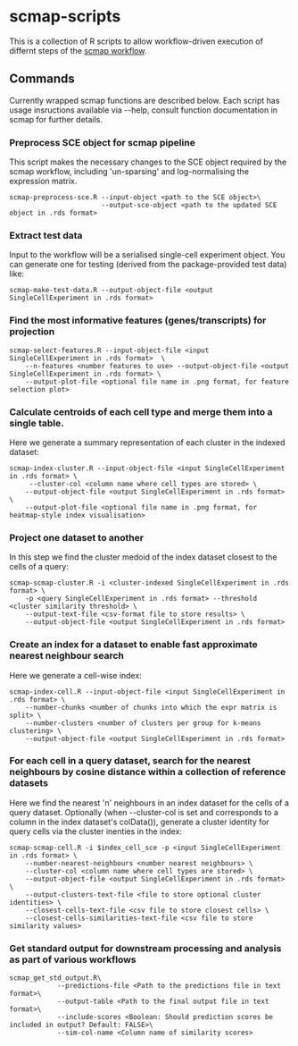 # scmap-scripts

This is a collection of R scripts to allow workflow-driven execution of differnt steps of the [scmap workflow](http://bioconductor.org/packages/release/bioc/vignettes/scmap/inst/doc/scmap.html).

## Commands

Currently wrapped scmap functions are described below. Each script has usage insructions available via --help, consult function documentation in scmap for further details.

### Preprocess SCE object for scmap pipeline
This script makes the necessary changes to the SCE object required by the scmap workflow, including 'un-sparsing' and log-normalising the expression matrix.    

```
scmap-preprocess-sce.R --input-object <path to the SCE object>\
                       --output-sce-object <path to the updated SCE object in .rds format>
```

### Extract test data

Input to the workflow will be a serialised single-cell experiment object. You can generate one for testing (derived from the package-provided test data) like:

```
scmap-make-test-data.R --output-object-file <output SingleCellExperiment in .rds format>
```

### Find the most informative features (genes/transcripts) for projection

```
scmap-select-features.R --input-object-file <input SingleCellExperiment in .rds format>  \
    --n-features <number features to use> --output-object-file <output SingleCellExperiment in .rds format> \
    --output-plot-file <optional file name in .png format, for feature selection plot>
```

### Calculate centroids of each cell type and merge them into a single table.

Here we generate a summary representation of each cluster in the indexed dataset:

```
scmap-index-cluster.R --input-object-file <input SingleCellExperiment in .rds format> \
     --cluster-col <column name where cell types are stored> \
    --output-object-file <output SingleCellExperiment in .rds format> \
    --output-plot-file <optional file name in .png format, for heatmap-style index visualisation>
```

### Project one dataset to another 

In this step we find the cluster medoid of the index dataset closest to the cells of a query:

```
scmap-scmap-cluster.R -i <cluster-indexed SingleCellExperiment in .rds format> \
    -p <query SingleCellExperiment in .rds format> --threshold <cluster similarity threshold> \
    --output-text-file <csv-format file to store results> \
    --output-object-file <output SingleCellExperiment in .rds format>
```

### Create an index for a dataset to enable fast approximate nearest neighbour search

Here we generate a cell-wise index:

```
scmap-index-cell.R --input-object-file <input SingleCellExperiment in .rds format> \
    --number-chunks <number of chunks into which the expr matrix is split> \
    --number-clusters <number of clusters per group for k-means clustering> \
    --output-object-file <output SingleCellExperiment in .rds format>
```

### For each cell in a query dataset, search for the nearest neighbours by cosine distance within a collection of reference datasets

Here we find the nearest 'n' neighbours in an index dataset for the cells of a query dataset. Optionally (when --cluster-col is set and corresponds to a column in the index dataset's colData()), generate a cluster identity for query cells via the cluster inenties in the index:

```
scmap-scmap-cell.R -i $index_cell_sce -p <input SingleCellExperiment in .rds format> \
    --number-nearest-neighbours <number nearest neighbours> \
    --cluster-col <column name where cell types are stored> \
    --output-object-file <output SingleCellExperiment in .rds format> \
    --output-clusters-text-file <file to store optional cluster identities> \
    --closest-cells-text-file <csv file to store closest cells> \
    --closest-cells-similarities-text-file <csv file to store similarity values>
```

### Get standard output for downstream processing and analysis as part of various workflows

```
scmap_get_std_output.R\
            --predictions-file <Path to the predictions file in text format>\
            --output-table <Path to the final output file in text format>\
            --include-scores <Boolean: Should prediction scores be included in output? Default: FALSE>\
            --sim-col-name <Column name of similarity scores>
```


